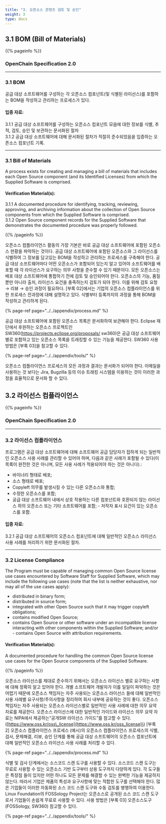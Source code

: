 ```yaml
---
title: "3. 오픈소스 콘텐츠 검토 및 승인"
weight: 3
type: docs
---
```


## 3.1 BOM (Bill of Materials)

{{% pageinfo %}}

### OpenChain Specification 2.0
-----------

### 3.1 BOM

공급 대상 소프트웨어를 구성하는 각 오픈소스 컴포넌트\(및 식별된 라이선스\)를 포함하는 BOM을 작성하고 관리하는 프로세스가 있다.

#### 입증 자료:

 3.1.1 공급 대상 소프트웨어를 구성하는 오픈소스 컴포넌트 모음에 대한 정보를 식별, 추적, 검토, 승인 및 보관하는 문서화된 절차  
 3.1.2 공급 대상 소프트웨어에 대해 문서화된 절차가 적절히 준수되었음을 입증하는 오픈소스 컴포넌트 기록.

----------------

### 3.1 Bill of Materials

A process exists for creating and managing a bill of materials that includes each Open Source component \(and its Identified Licenses\) from which the Supplied Software is comprised.

#### Verification Material\(s\):

 3.1.1 A documented procedure for identifying, tracking, reviewing, approving, and archiving information about the collection of Open Source components from which the Supplied Software is comprised.  
 3.1.2 Open Source component records for the Supplied Software that demonstrates the documented procedure was properly followed.

{{% /pageinfo %}}

오픈소스 컴플라이언스 활동의 가장 기본은 바로 공급 대상 소프트웨어에 포함된 오픈소스 현황을 파악하는 것이다. 공급 대상 소프트웨어에 포함된 오픈소스와 그 라이선스를 식별하여 그 정보를 담고있는 BOM을 작성하고 관리하는 프로세스를 구축해야 한다. 공급 대상 소프트웨어마다 어떤 오픈소스가 포함되어 있는지 알고 있어야 소프트웨어를 배포할 때 각 라이선스가 요구하는 의무 사항을 준수할 수 있기 때문이다. 모든 오픈소스는 배포 대상 소프트웨어에 통합하기 전에 검토 및 승인되어야 한다. 오픈소스의 기능, 품질 뿐만 아니라 출처, 라이선스 요건을 충족하는지 검토가 되야 한다. 이를 위해 검토 요청 → 리뷰 → 승인 과정이 필요하다. \[부록 02\]에서는 기업의 오픈소스 컴플라이언스를 위한 프로세스 전과정에 대해 설명하고 있다. 식별부터 등록까지의 과정을 통해 BOM을 작성하고 관리하게 된다.

{% page-ref page="../../appendix/process.md" %}

공급 대상 소프트웨어에 포함된 오픈소스 목록은 문서화하여 보관해야 한다. Eclipse 재단에서 후원하는 오픈소스 프로젝트인 SW360\(https://projects.eclipse.org/proposals/ sw360\)은 공급 대상 소프트웨어별로 포함하고 있는 오픈소스 목록을 트래킹할 수 있는 기능을 제공한다. SW360 사용 방법은 \[부록 03\]을 참고할 수 있다.

{% page-ref page="../../appendix/tools/" %}

오픈소스 컴플라이언스 프로세스의 모든 과정과 결과는 문서화가 되어야 한다. 이메일을 사용하는 것 보다는 Jira, Bugzilla 등의 이슈 트래킹 시스템을 이용하는 것이 이러한 과정을 효율적으로 문서화 할 수 있다.

## 3.2 라이선스 컴플라이언스

{{% pageinfo %}}

### OpenChain Specification 2.0
-----------

### 3.2 라이선스 컴플라이언스

프로그램은 공급 대상 소프트웨어에 대해 소프트웨어 공급 담당자가 접하게 되는 일반적인 오픈소스 사용 사례를 관리할 수 있어야 하며, 다음과 같은 사례가 포함될 수 있다\(이 목록이 완전한 것은 아니며, 모든 사용 사례가 적용되어야 하는 것은 아니다\).:

- 바이너리 형태로 배포;  
 - 소스 형태로 배포;  
 - Copyleft 의무를 발생시킬 수 있는 다른 오픈소스와 통합;  
 - 수정한 오픈소스를 포함;  
 - 공급 대상 소프트웨어 내에서 상호 작용하는 다른 컴포넌트와 호환되지 않는 라이선스 하의 오픈소스 또는 기타 소프트웨어를 포함; - 저작자 표시 요건이 있는 오픈소스를 포함.

#### 입증 자료:

 3.2.1 공급 대상 소프트웨어의 오픈소스 컴포넌트에 대해 일반적인 오픈소스 라이선스 사용 사례를 처리하기 위한 문서화된 절차.

----------------

### 3.2 License Compliance

The Program must be capable of managing common Open Source license use cases encountered by Software Staff for Supplied Software, which may include the following use cases \(note that the list is neither exhaustive, nor may all of the use cases apply\):

- distributed in binary form;  
 - distributed in source form;  
 - integrated with other Open Source such that it may trigger copyleft obligations;  
 - contains modified Open Source;  
 - contains Open Source or other software under an incompatible license interacting with other components within the Supplied Software; and/or - contains Open Source with attribution requirements.

 #### Verification Material\(s\):

 A documented procedure for handling the common Open Source license use cases for the Open Source components of the Supplied Software.

{{% /pageinfo %}}


오픈소스 라이선스를 제대로 준수하기 위해서는 오픈소스 라이선스 별로 요구하는 사항에 대해 정확히 알고 있어야 한다. 개별 소프트웨어 개발자가 이를 일일이 파악하는 것은 어렵기 때문에 오픈소스 책임자는 자주 사용되는 오픈소스 라이선스 들에 대해 일반적인 사용 사례별 요구사항/주의사항을 정리하여 회사 내부에 공유하는 것이 좋다. 오픈소스 책임자는 자주 사용되는 오픈소스 라이선스별로 일반적인 사용 사례에 대한 의무 요약 자료를 제공한다. 오픈소스 라이선스에 대한 일반적인 가이드와 라이선스 의무 요약 자료는 NIPA에서 제공하는“공개SW 라이선스 가이드”를 참고할 수 있다. \([https://www.oss.kr/oss\_license](https://www.oss.kr/oss_license)\) \[부록 2\] 오픈소스 컴플라이언스 프로세스 \(예시\)의 오픈소스 컴플라이언스 프로세스의 식별, 검사, 문제해결, 리뷰, 승인 단계를 통해 공급 대상 소프트웨어의 오픈소스 컴포넌트에 대해 일반적인 오픈소스 라이선스 사용 사례를 처리할 수 있다.

{% page-ref page="../../appendix/process.md" %}

식별 및 검사 단계에서는 소스코드 스캔 도구를 사용할 수 있다. 소스코드 스캔 도구는 무료로 사용할 수 있는 오픈소스 기반 도구부터 상용 도구까지 다양하게 있다. 각 도구들은 특장점 들이 있지만 어떤 하나도 모든 문제를 해결할 수 있는 완벽한 기능을 제공하지 않는다. 따라서 기업은 제품의 특성과 요구사항에 맞는 적합한 도구를 선택해야 한다. 많은 기업들이 이러한 자동화된 소스 코드 스캔 도구와 수동 검토를 병행하여 이용한다. Linux Foundation의 FOSSology Project는 오픈소스로 공개된 소스 코드 스캔 도구로서 기업들이 손쉽게 무료로 사용할 수 있다. 사용 방법은 \[부록 03\] 오픈소스도구 \(FOSSology, SW360\) 참고할 수 있다.

{% page-ref page="../../appendix/tools/" %}

